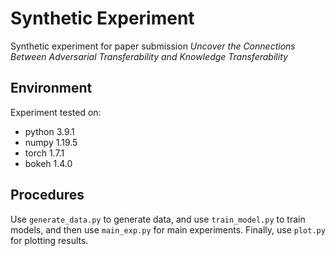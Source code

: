 # Synthetic Experiment

 Synthetic experiment for paper submission *Uncover the Connections Between Adversarial Transferability and Knowledge Transferability*
 
 ## Environment
 Experiment tested on:
 * python 3.9.1
 * numpy 1.19.5
 * torch 1.7.1
 * bokeh 1.4.0  
 
 ## Procedures
 Use `generate_data.py` to generate data, and use `train_model.py` to train models, and then 
 use `main_exp.py` for main experiments. Finally, use `plot.py` for plotting results. 